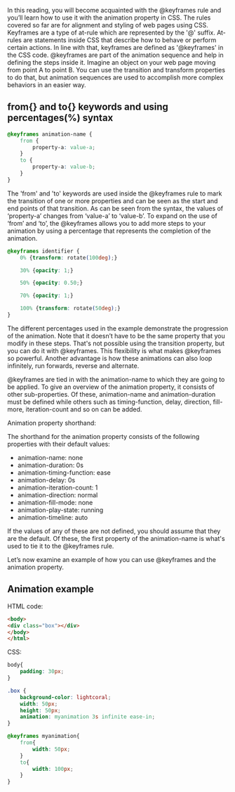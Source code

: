
In this reading, you will become acquainted with the @keyframes rule and you’ll learn how to use it with the animation property in CSS. The rules covered so far are for alignment and styling of web pages using CSS. Keyframes are a type of at-rule which are represented by the '@' suffix. At-rules are statements inside CSS that describe how to behave or perform certain actions. In line with that, keyframes are defined as '@keyframes' in the CSS code. @keyframes are part of the animation sequence and help in defining the steps inside it. Imagine an object on your web page moving from point A to point B. You can use the transition and transform properties to do that, but animation sequences are used to accomplish more complex behaviors in an easier way.

## from{} and to{} keywords and using percentages(%) syntax

~~~css
@keyframes animation-name {
	from {
		property-a: value-a;
	}
	to {
		property-a: value-b;
	}
}
~~~

The 'from' and 'to' keywords are used inside the @keyframes rule to mark the transition of one or more properties and can be seen as the start and end points of that transition. As can be seen from the syntax, the values of ‘property-a’ changes from ‘value-a’ to ‘value-b’. To expand on the use of ‘from’ and ‘to’, the @keyframes allows you to add more steps to your animation by using a percentage that represents the completion of the animation.

~~~css
@keyframes identifier {
	0% {transform: rotate(100deg);} 

	30% {opacity: 1;} 

	50% {opacity: 0.50;} 

	70% {opacity: 1;} 

	100% {transform: rotate(50deg);}
}
~~~

The different percentages used in the example demonstrate the progression of the animation. Note that it doesn’t have to be the same property that you modify in these steps. That's not possible using the transition property, but you can do it with @keyframes. This flexibility is what makes @keyframes so powerful. Another advantage is how these animations can also loop infinitely, run forwards, reverse and alternate.

@keyframes are tied in with the animation-name to which they are going to be applied. To give an overview of the animation property, it consists of other sub-properties. Of these, animation-name and animation-duration must be defined while others such as timing-function, delay, direction, fill-more, iteration-count and so on can be added.

Animation property shorthand:

The shorthand for the animation property consists of the following properties with their default values:

- animation-name: none 
- animation-duration: 0s 
- animation-timing-function: ease 
- animation-delay: 0s 
- animation-iteration-count: 1 
- animation-direction: normal 
- animation-fill-mode: none 
- animation-play-state: running 
- animation-timeline: auto

If the values of any of these are not defined, you should assume that they are the default. Of these, the first property of the animation-name is what's used to tie it to the @keyframes rule.

Let’s now examine an example of how you can use @keyframes and the animation property.

## Animation example

HTML code:

~~~html
<body> 
<div class="box"></div> 
</body> 
</html>
~~~

CSS:

~~~css
body{
	padding: 30px;
}

.box {
	background-color: lightcoral;
	width: 50px;
	height: 50px;
	animation: myanimation 3s infinite ease-in;
}

@keyframes myanimation{
	from{
		width: 50px;
	}
	to{
		width: 100px;
	}
}
~~~


